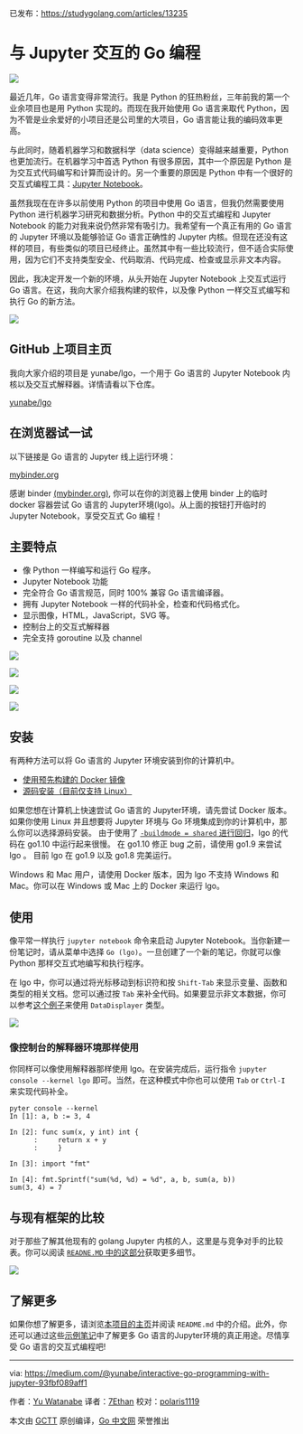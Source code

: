 已发布：https://studygolang.com/articles/13235

# 与 Jupyter 交互的 Go 编程

![](https://raw.githubusercontent.com/studygolang/gctt-images/master/jupyte/go_jupyter_1.jpeg)

最近几年，Go 语言变得非常流行。我是 Python 的狂热粉丝，三年前我的第一个业余项目也是用 Python 实现的。而现在我开始使用 Go 语言来取代 Python，因为不管是业余爱好的小项目还是公司里的大项目，Go 语言能让我的编码效率更高。

与此同时，随着机器学习和数据科学（data science）变得越来越重要，Python 也更加流行。在机器学习中首选 Python 有很多原因，其中一个原因是 Python 是为交互式代码编写和计算而设计的。另一个重要的原因是 Python 中有一个很好的交互式编程工具：[Jupyter Notebook](http://jupyter.org/)。

虽然我现在在许多以前使用 Python 的项目中使用 Go 语言，但我仍然需要使用 Python 进行机器学习研究和数据分析。Python 中的交互式编程和 Jupyter Notebook 的能力对我来说仍然非常有吸引力。我希望有一个真正有用的 Go 语言的 Jupyter 环境以及能够验证 Go 语言正确性的 Jupyter 内核。但现在还没有这样的项目，有些类似的项目已经终止。虽然其中有一些比较流行，但不适合实际使用，因为它们不支持类型安全、代码取消、代码完成、检查或显示非文本内容。

因此，我决定开发一个新的环境，从头开始在 Jupyter Notebook 上交互式运行 Go 语言。在这，我向大家介绍我构建的软件，以及像 Python 一样交互式编写和执行 Go 的新方法。

![](https://raw.githubusercontent.com/studygolang/gctt-images/master/jupyte/go_jupyter_2.gif)

## GitHub 上项目主页

我向大家介绍的项目是 yunabe/lgo，一个用于 Go 语言的 Jupyter Notebook 内核以及交互式解释器。详情请看以下仓库。

[yunabe/lgo](https://github.com/yunabe/lgo)

## 在浏览器试一试

以下链接是 Go 语言的 Jupyter 线上运行环境：

[mybinder.org](https://mybinder.org/v2/gh/yunabe/lgo-binder/master?filepath=basics.ipynb)

感谢 binder [(mybinder.org)](https://mybinder.org/), 你可以在你的浏览器上使用 binder 上的临时 docker 容器尝试 Go 语言的 Jupyter环境(lgo)。从上面的按钮打开临时的 Jupyter Notebook，享受交互式 Go 编程！

## 主要特点

* 像 Python 一样编写和运行 Go 程序。
* Jupyter Notebook 功能
* 完全符合 Go 语言规范，同时 100% 兼容 Go 语言编译器。
* 拥有 Jupyter Notebook 一样的代码补全，检查和代码格式化。
* 显示图像，HTML，JavaScript，SVG 等。
* 控制台上的交互式解释器
* 完全支持 goroutine 以及 channel

![](https://raw.githubusercontent.com/studygolang/gctt-images/master/jupyte/go_jupyter_3.jpeg)

![](https://raw.githubusercontent.com/studygolang/gctt-images/master/jupyte/go_jupyter_4.jpeg)

![](https://raw.githubusercontent.com/studygolang/gctt-images/master/jupyte/go_jupyter_5.jpeg)

![](https://raw.githubusercontent.com/studygolang/gctt-images/master/jupyte/go_jupyter_6.jpeg)

## 安装

有两种方法可以将 Go 语言的 Jupyter 环境安装到你的计算机中。

* [使用预先构建的 Docker 镜像](https://github.com/yunabe/lgo#quick-start-with-docker)
* [源码安装（目前仅支持 Linux）](https://github.com/yunabe/lgo#install)

如果您想在计算机上快速尝试 Go 语言的 Jupyter环境，请先尝试 Docker 版本。 如果你使用 Linux 并且想要将 Jupyter 环境与 Go 环境集成到你的计算机中，那么你可以选择源码安装。 由于使用了 [`-buildmode = shared` 进行回归](https://github.com/golang/go/issues/24034)，lgo 的代码在 go1.10 中运行起来很慢。 在 go1.10 修正 bug 之前，请使用 go1.9 来尝试 lgo 。 目前 lgo 在 go1.9 以及 go1.8 完美运行。

Windows 和 Mac 用户，请使用 Docker 版本，因为 lgo 不支持 Windows 和 Mac。你可以在 Windows 或 Mac 上的 Docker 来运行 lgo。

## 使用

像平常一样执行 `jupyter notebook` 命令来启动 Jupyter Notebook。当你新建一份笔记时，请从菜单中选择 `Go (lgo)`。一旦创建了一个新的笔记，你就可以像 Python 那样交互式地编写和执行程序。

在 lgo 中，你可以通过将光标移动到标识符和按 `Shift-Tab` 来显示变量、函数和类型的相关文档。您可以通过按 `Tab` 来补全代码。如果要显示非文本数据，你可以参考[这个例子](http://nbviewer.jupyter.org/github/yunabe/lgo/blob/master/examples/basics.ipynb#Display)来使用 `DataDisplayer` 类型。

![](https://raw.githubusercontent.com/studygolang/gctt-images/master/jupyte/go_jupyter_7.jpeg)

### 像控制台的解释器环境那样使用

你同样可以像使用解释器那样使用 lgo。在安装完成后，运行指令 `jupyter console --kernel lgo` 即可。当然，在这种模式中你也可以使用 `Tab` or `Ctrl-I` 来实现代码补全。

```
pyter console --kernel
In [1]: a, b := 3, 4

In [2]: func sum(x, y int) int {
      :     return x + y
      :     }

In [3]: import "fmt"

In [4]: fmt.Sprintf("sum(%d, %d) = %d", a, b, sum(a, b))
sum(3, 4) = 7
```

## 与现有框架的比较

对于那些了解其他现有的 golang Jupyter 内核的人，这里是与竞争对手的比较表。你可以阅读 [`READNE.MD` 中的这部分](https://github.com/yunabe/lgo#comparisons-with-similar-projects)获取更多细节。

![](https://raw.githubusercontent.com/studygolang/gctt-images/master/jupyte/go_jupyter_8.jpeg)

## 了解更多

如果你想了解更多，请浏览[本项目的主页](https://github.com/yunabe/lgo)并阅读 `README.md` 中的介绍。此外，你还可以通过这些[示例笔记](https://nbviewer.jupyter.org/github/yunabe/lgo/blob/master/examples/basics.ipynb)中了解更多 Go 语言的Jupyter环境的真正用途。尽情享受 Go 语言的交互式编程吧!

---

via: https://medium.com/@yunabe/interactive-go-programming-with-jupyter-93fbf089aff1

作者：[Yu Watanabe](https://medium.com/@yunabe)
译者：[7Ethan](https://github.com/7Ethan)
校对：[polaris1119](https://github.com/polaris1119)

本文由 [GCTT](https://github.com/studygolang/GCTT) 原创编译，[Go 中文网](https://studygolang.com/) 荣誉推出

